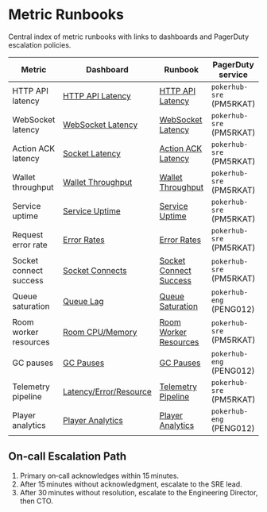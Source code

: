 # Metric Runbooks
<!-- Update PagerDuty service IDs here and in associated runbooks if services change -->

Central index of metric runbooks with links to dashboards and PagerDuty escalation policies.

| Metric | Dashboard | Runbook | PagerDuty service | Escalation policy |
| --- | --- | --- | --- | --- |
| HTTP API latency | [HTTP API Latency](../../infrastructure/observability/http-api-latency-dashboard.json) | [HTTP API Latency](http-api-latency.md) | `pokerhub-sre` (PM5RKAT) | [SRE](https://pokerhub.pagerduty.com/escalation_policies/P3IMDMC) |
| WebSocket latency | [WebSocket Latency](../../infrastructure/observability/websocket-latency-dashboard.json) | [WebSocket Latency](websocket-latency.md) | `pokerhub-sre` (PM5RKAT) | [SRE](https://pokerhub.pagerduty.com/escalation_policies/P3IMDMC) |
| Action ACK latency | [Socket Latency](../../infrastructure/observability/socket-latency-dashboard.json) | [Action ACK Latency](action-ack-latency.md) | `pokerhub-sre` (PM5RKAT) | [SRE](https://pokerhub.pagerduty.com/escalation_policies/P3IMDMC) |
| Wallet throughput | [Wallet Throughput](../../infrastructure/observability/wallet-throughput-dashboard.json) | [Wallet Throughput](wallet-throughput.md) | `pokerhub-sre` (PM5RKAT) | [SRE](https://pokerhub.pagerduty.com/escalation_policies/P3IMDMC) |
| Service uptime | [Service Uptime](../../infrastructure/observability/service-uptime-dashboard.json) | [Service Uptime](service-uptime.md) | `pokerhub-sre` (PM5RKAT) | [SRE](https://pokerhub.pagerduty.com/escalation_policies/P3IMDMC) |
| Request error rate | [Error Rates](../../infrastructure/observability/error-rates-dashboard.json) | [Error Rates](error-rates.md) | `pokerhub-sre` (PM5RKAT) | [SRE](https://pokerhub.pagerduty.com/escalation_policies/P3IMDMC) |
| Socket connect success | [Socket Connects](../../infrastructure/observability/socket-connects-dashboard.json) | [Socket Connect Success](socket-connect-success.md) | `pokerhub-sre` (PM5RKAT) | [SRE](https://pokerhub.pagerduty.com/escalation_policies/P3IMDMC) |
| Queue saturation | [Queue Lag](../../infrastructure/observability/queue-lag-dashboard.json) | [Queue Saturation](queue-saturation.md) | `pokerhub-eng` (PENG012) | [Engineering](https://pokerhub.pagerduty.com/escalation_policies/PD9YTWT) |
| Room worker resources | [Room CPU/Memory](../../infrastructure/observability/room-cpu-memory-dashboard.json) | [Room Worker Resources](room-worker-resources.md) | `pokerhub-sre` (PM5RKAT) | [SRE](https://pokerhub.pagerduty.com/escalation_policies/P3IMDMC) |
| GC pauses | [GC Pauses](../../infrastructure/observability/gc-pauses-dashboard.json) | [GC Pauses](gc-pauses.md) | `pokerhub-eng` (PENG012) | [Engineering](https://pokerhub.pagerduty.com/escalation_policies/PD9YTWT) |
| Telemetry pipeline | [Latency/Error/Resource](../../infrastructure/observability/latency-error-resource-dashboard.json) | [Telemetry Pipeline](telemetry-pipeline.md) | `pokerhub-sre` (PM5RKAT) | [SRE](https://pokerhub.pagerduty.com/escalation_policies/P3IMDMC) |
| Player analytics | [Player Analytics](../../infrastructure/observability/player-analytics-dashboard.json) | [Player Analytics](player-analytics.md) | `pokerhub-eng` (PENG012) | [Engineering](https://pokerhub.pagerduty.com/escalation_policies/PD9YTWT) |

## On‑call Escalation Path
1. Primary on‑call acknowledges within 15 minutes.
2. After 15 minutes without acknowledgment, escalate to the SRE lead.
3. After 30 minutes without resolution, escalate to the Engineering Director, then CTO.
